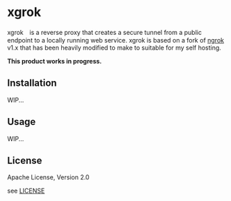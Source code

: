 # xgrok

xgrok　is a reverse proxy that creates a secure tunnel from a public endpoint to a locally running web service. xgrok is based on a fork of [ngrok](https://github.com/inconshreveable/ngrok) v1.x that has been heavily modified to make to suitable for my self hosting.

**This product works in progress.**

## Installation

WIP...

## Usage

WIP...

## License

Apache License, Version 2.0

see [LICENSE](LICENSE)
